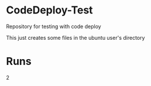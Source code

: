 # CodeDeploy-Test
Repository for testing with code deploy


This just creates some files in the ubuntu user's directory

# Runs 
2